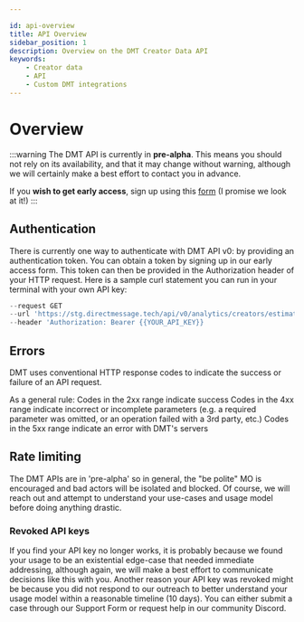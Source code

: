 ```yaml
---

id: api-overview
title: API Overview
sidebar_position: 1
description: Overview on the DMT Creator Data API
keywords:
    - Creator data
    - API
    - Custom DMT integrations
---
```


# Overview

:::warning 
The DMT API is currently in **pre-alpha**. This means you should not rely on its availability, and that it may change without warning, although we will certainly make a best effort to contact you in advance.

If you **wish to get early access**, sign up using this [form](https://airtable.com/appzETVKT8y3nFxsx/shrEEvRQTq3tXfmgR) (I promise we look at it!)
:::

## Authentication

There is currently one way to authenticate with DMT API v0: by providing an authentication token. You can obtain a token by signing up in our early access form.
This token can then be provided in the Authorization header of your HTTP request.
Here is a sample curl statement you can run in your terminal with your own API key:

```js title="Sample cURL request" showLineNumbers
--request GET
--url 'https://stg.directmessage.tech/api/v0/analytics/creators/estimator?channelName=@JohnCooganPlus&channelType=youtube'
--header 'Authorization: Bearer {{YOUR_API_KEY}}
```

## Errors

DMT uses conventional HTTP response codes to indicate the success or failure of an API request.

As a general rule:
Codes in the 2xx range indicate success
Codes in the 4xx range indicate incorrect or incomplete parameters (e.g. a required parameter was omitted, or an operation failed with a 3rd party, etc.)
Codes in the 5xx range indicate an error with DMT's servers

## Rate limiting

The DMT APIs are in 'pre-alpha' so in general, the "be polite" MO is encouraged and bad actors will be isolated and blocked. Of course, we will reach out and attempt to understand your use-cases and usage model before doing anything drastic.

### Revoked API keys

If you find your API key no longer works, it is probably because we found your usage to be an existential edge-case that needed immediate addressing, although again, we will make a best effort to communicate decisions like this with you.
Another reason your API key was revoked might be because you did not respond to our outreach to better understand your usage model within a reasonable timeline (10 days). You can either submit a case through our Support Form or request help in our community Discord.